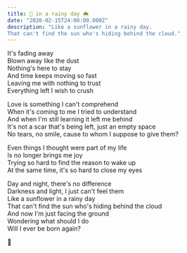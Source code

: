 ```yaml
---
title: 🌻 in a rainy day 🌦
date: "2020-02-15T24:00:00.000Z"
description: "Like a sunflower in a rainy day.
That can't find the sun who's hiding behind the cloud."
---
```


<!-- more -->

It's fading away<br/>
Blown away like the dust<br/>
Nothing's here to stay<br/>
And time keeps moving so fast<br/>
Leaving me with nothing to trust<br/>
Everything left I wish to crush<br/>

Love is something I can't comprehend<br/>
When it's coming to me I tried to understand<br/>
And when I'm still learning it left me behind<br/>
It's not a scar that's being left, just an empty space<br/>
No tears, no smile, cause to whom I suppose to give them?<br/>

Even things I thought were part of my life<br/>
Is no longer brings me joy<br/>
Trying so hard to find the reason to wake up<br/>
At the same time, it's so hard to close my eyes<br/>

Day and night, there's no difference<br/>
Darkness and light, I just can't feel them<br/>
Like a sunflower in a rainy day<br/>
That can't find the sun who's hiding behind the cloud<br/>
And now I'm just facing the ground<br/>
Wondering what should I do<br/>
Will I ever be born again?<br/>

🌻